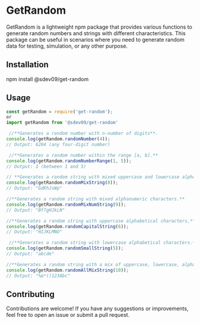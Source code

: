 # GetRandom
GetRandom is a lightweight npm package that provides various functions to generate random numbers and strings with different characteristics. This package can be useful in scenarios where you need to generate random data for testing, simulation, or any other purpose.


## Installation
npm install @sdev09/get-random


## Usage
```javascript
const getRandom = require('get-random');
or 
import getRandom from '@sdev09/get-random'

 //**Generates a random number with n-number of digits**.
console.log(getRandom.randomNumber(4));
// Output: 6204 (any four-digit number)

 //**Generates a random number within the range [a, b].**
console.log(getRandom.randomNumberRange(1, 5));
// Output: 3 (between 1 and 5)

// **Generates a random string with mixed uppercase and lowercase alphabetical characters.**
console.log(getRandom.randomMixString(8));
// Output: "GdKhJsWp"

//**Generates a random string with mixed alphanumeric characters.**
console.log(getRandom.randomMixNumString(9));
// Output: "Bf7gHJkLN"

//**Generates a random string with uppercase alphabetical characters.**
console.log(getRandom.randomCapitalString(6));
// Output: "HIJKLMNO"

 //**Generates a random string with lowercase alphabetical characters.**
console.log(getRandom.randomSmallString(5));
// Output: "abcde"

//**Generates a random string with a mix of uppercase, lowercase, alphanumeric, and special characters.**
console.log(getRandom.randomAllMixString(10));
// Output: "%&*()123Abc"
```


## Contributing
Contributions are welcome! If you have any suggestions or improvements, feel free to open an issue or submit a pull request.